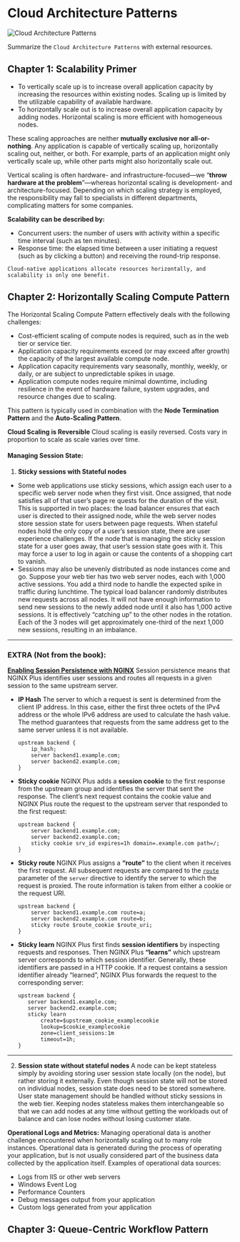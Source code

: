 # Cloud Architecture Patterns

![Cloud Architecture Patterns](https://images-na.ssl-images-amazon.com/images/I/413c-GZAMZL._SX372_BO1,204,203,200_.jpg)

Summarize the `Cloud Architecture Patterns` with external resources.

## Chapter 1: Scalability Primer

- To vertically scale up is to increase overall application capacity by increasing the
resources within existing nodes. Scaling up is limited by the utilizable capability of available hardware.
- To horizontally scale out is to increase overall application capacity by adding nodes.
Horizontal scaling is more efficient with homogeneous nodes.

These scaling approaches are neither **mutually exclusive nor all-or-nothing**. Any application is capable of vertically scaling up, horizontally scaling out, neither, or both. For
example, parts of an application might only vertically scale up, while other parts might
also horizontally scale out.

Vertical scaling is often hardware- and infrastructure-focused—we “**throw hardware at the problem**”—whereas horizontal scaling is development- and architecture-focused. Depending on which scal­ing strategy is employed, the responsibility may fall to specialists in different depart­ments, complicating matters for some companies.



**Scalability can be described by:** 
- Concurrent users: the number of users with activity within a specific time interval
(such as ten minutes).
- Response time: the elapsed time between a user initiating a request (such as by
clicking a button) and receiving the round-trip response.

`Cloud-native applications allocate resources horizontally, and scalability is only one benefit.`

## Chapter 2: Horizontally Scaling Compute Pattern 

The Horizontal Scaling Compute Pattern effectively deals with the following challenges:
- Cost-efficient scaling of compute nodes is required, such as in the web tier or service
tier.
- Application capacity requirements exceed (or may exceed after growth) the capacity
of the largest available compute node.
- Application capacity requirements vary seasonally, monthly, weekly, or daily, or are
subject to unpredictable spikes in usage.
- Application compute nodes require minimal downtime, including resilience in the
event of hardware failure, system upgrades, and resource changes due to scaling.

This pattern is typically used in combination with the **Node Termination Pattern** and the **Auto-Scaling Pattern**.

**Cloud Scaling is Reversible** Cloud scaling is easily reversed. Costs vary in proportion to scale as scale varies over time.

#### Managing Session State:

 1. **Sticky sessions with Stateful nodes**
- Some web applications use sticky sessions, which assign each user to a specific web server node when they first visit. Once assigned, that node satisfies all of that user’s page re quests for the duration of the visit. This is supported in two places: the load balancer ensures that each user is directed to their assigned node, while the web server nodes store session state for users between page requests.
When stateful nodes hold the only copy of a user’s session state, there are user experience challenges. If the node that is managing the sticky session state for a user goes away, that user’s session state goes with it. This may force a user to log in again or cause the contents of a shopping cart to vanish.
- Sessions may also be unevenly distributed as node instances come and go. Suppose your web tier has two web server nodes, each with 1,000 active sessions. You add a third node to handle the expected spike in traffic during lunchtime. The typical load balancer ran­domly distributes new requests across all nodes. It will not have enough information to send new sessions to the newly added node until it also has 1,000 active sessions. It is effectively “catching up” to the other nodes in the rotation. Each of the 3 nodes will get approximately one-third of the next 1,000 new sessions, resulting in an imbalance.

___
### EXTRA (Not from the book):
[**Enabling Session Persistence with NGINX**](https://docs.nginx.com/nginx/admin-guide/load-balancer/http-load-balancer/#enabling-session-persistence)
Session persistence means that NGINX Plus identifies user sessions and routes all requests in a given session to the same upstream server.

- **IP Hash** The server to which a request is sent is determined from the client IP address. In this case, either the first three octets of the IPv4 address or the whole IPv6 address are used to calculate the hash value. The method guarantees that requests from the same address get to the same server unless it is not available.
	```
	upstream backend {
	    ip_hash;
	    server backend1.example.com;
	    server backend2.example.com;
	}
	```

- **Sticky cookie** NGINX Plus adds a **session cookie** to the first response from the upstream group and identifies the server that sent the response. The client’s next request contains the cookie value and NGINX Plus route the request to the upstream server that responded to the first request: 
    ```
    upstream backend {
	    server backend1.example.com;
	    server backend2.example.com;
	    sticky cookie srv_id expires=1h domain=.example.com path=/;
   }
    ```
- **Sticky route** NGINX Plus assigns a **“route”** to the client when it receives the first request. All subsequent requests are compared to the [`route`](https://nginx.org/en/docs/http/ngx_http_upstream_module.html#route) parameter of the `server` directive to identify the server to which the request is proxied. The route information is taken from either a cookie or the request URI.
    ```
    upstream backend {
        server backend1.example.com route=a;
        server backend2.example.com route=b;
        sticky route $route_cookie $route_uri;
    }
    ```
- **Sticky learn** NGINX Plus first finds **session identifiers** by inspecting requests and responses. Then NGINX Plus **“learns”** which upstream server corresponds to which session identifier. Generally, these identifiers are passed in a HTTP cookie. If a request contains a session identifier already “learned”, NGINX Plus forwards the request to the corresponding server:
	```
	upstream backend {
	   server backend1.example.com;
	   server backend2.example.com;
	   sticky learn
	       create=$upstream_cookie_examplecookie
	       lookup=$cookie_examplecookie
	       zone=client_sessions:1m
	       timeout=1h;
	}
	```
___

2. **Session state without stateful nodes**
A node can be kept stateless simply by avoiding storing user session state locally (on the node), but rather storing it externally. Even though session state will not be stored on individual nodes, session state does need to be stored somewhere.
User state management should be handled without sticky sessions in the web tier. Keeping nodes stateless makes them inter­changeable so that we can add nodes at any time without getting the workloads out of balance and can lose nodes without losing customer state.

**Operational Logs and Metrics:**
Managing operational data is another challenge encountered when horizontally scaling
out to many role instances. Operational data is generated during the process of operating
your application, but is not usually considered part of the business data collected by the
application itself. Examples of operational data sources:
-  Logs from IIS or other web servers
-  Windows Event Log
- Performance Counters
- Debug messages output from your application
- Custom logs generated from your application
	
## Chapter 3: Queue-Centric Workflow Pattern


<!--stackedit_data:
eyJoaXN0b3J5IjpbLTIwMjY1MDU1MTUsMzAwNjIxODQsLTE3Mz
Q0MDgyNzcsMTQxNDE0OTQ2NSwtMjMxMzMwMzk1LC0xNTYyMzQ3
NTI5LC0xMTM5NDYyNDYyLC0xMzAxNDE1MzMyXX0=
-->